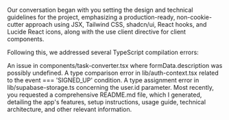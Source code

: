 Our conversation began with you setting the design and technical guidelines for the project, emphasizing a production-ready, non-cookie-cutter approach using JSX, Tailwind CSS, shadcn/ui, React hooks, and Lucide React icons, along with the use client directive for client components.

Following this, we addressed several TypeScript compilation errors:

An issue in components/task-converter.tsx where formData.description was possibly undefined.
A type comparison error in lib/auth-context.tsx related to the event === 'SIGNED_UP' condition.
A type assignment error in lib/supabase-storage.ts concerning the user.id parameter.
Most recently, you requested a comprehensive README.md file, which I generated, detailing the app's features, setup instructions, usage guide, technical architecture, and other relevant information.